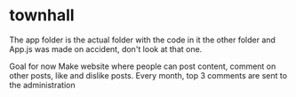 # townhall

The app folder is the actual folder with the code in it
the other folder and App.js was made on accident, don't look at that one.

Goal for now
Make website where people can post content, comment on other posts, like and dislike posts.
Every month, top 3 comments are sent to the administration
